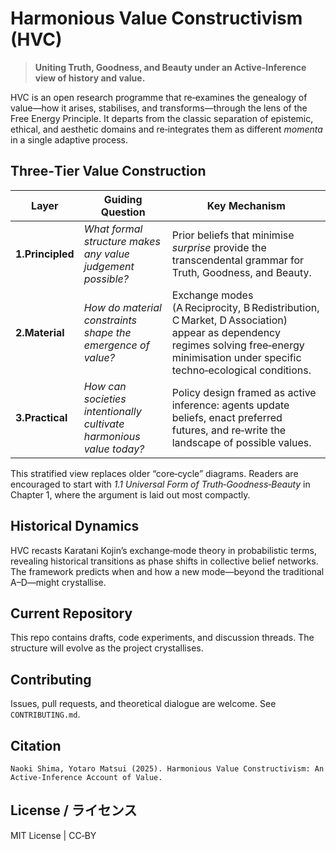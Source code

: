 # Harmonious Value Constructivism (HVC)

> **Uniting Truth, Goodness, and Beauty under an Active‑Inference view of history and value.**

HVC is an open research programme that re‑examines the genealogy of value—how it arises, stabilises, and transforms—through the lens of the Free Energy Principle. It departs from the classic separation of epistemic, ethical, and aesthetic domains and re‑integrates them as different *momenta* in a single adaptive process.

## Three‑Tier Value Construction
| Layer | Guiding Question | Key Mechanism |
|-------|-----------------|---------------|
| **1.Principled** | *What formal structure makes any value judgement possible?* | Prior beliefs that minimise *surprise* provide the transcendental grammar for Truth, Goodness, and Beauty. |
| **2.Material** | *How do material constraints shape the emergence of value?* | Exchange modes (A Reciprocity, B Redistribution, C Market, D Association) appear as dependency regimes solving free‑energy minimisation under specific techno‑ecological conditions. |
| **3.Practical** | *How can societies intentionally cultivate harmonious value today?* | Policy design framed as active inference: agents update beliefs, enact preferred futures, and re‑write the landscape of possible values. |

This stratified view replaces older “core‑cycle” diagrams. Readers are encouraged to start with *1.1 Universal Form of Truth‑Goodness‑Beauty* in Chapter 1, where the argument is laid out most compactly.

## Historical Dynamics
HVC recasts Karatani Kojin’s exchange‑mode theory in probabilistic terms, revealing historical transitions as phase shifts in collective belief networks. The framework predicts when and how a new mode—beyond the traditional A–D—might crystallise.

## Current Repository
This repo contains drafts, code experiments, and discussion threads. The structure will evolve as the project crystallises.

## Contributing
Issues, pull requests, and theoretical dialogue are welcome. See `CONTRIBUTING.md`.

## Citation
```text
Naoki Shima, Yotaro Matsui (2025). Harmonious Value Constructivism: An Active‑Inference Account of Value.
```

## License / ライセンス
MIT License | CC‑BY

